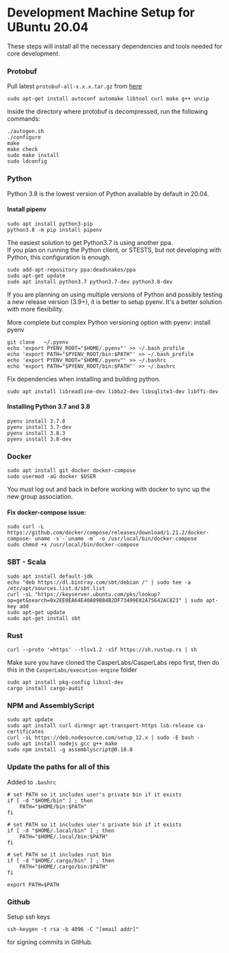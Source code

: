 # Development Machine Setup for UBuntu 20.04

These steps will install all the necessary dependencies and tools needed for core development.  

### Protobuf

Pull latest ```protobuf-all-x.x.x.tar.gz``` from [here](https://github.com/protocolbuffers/protobuf/releases)
```
sudo apt-get install autoconf automake libtool curl make g++ unzip 
```

Inside the directory where protobuf is decompressed, run the following commands:

```
./autogen.sh
./configure
make
make check
sudo make install
sudo ldconfig
```

### Python

Python 3.8 is the lowest version of Python available by default in 20.04.  

#### Install pipenv

```
sudo apt install python3-pip 
python3.8 -m pip install pipenv
```

The easiest solution to get Python3.7 is using another ppa.   
If you plan on running the Python client, or STESTS, but not developing with Python, this configuration is enough.
```
sudo add-apt-repository ppa:deadsnakes/ppa
sudo apt-get update
sudo apt install python3.7 python3.7-dev python3.8-dev
```

If you are planning on using multiple versions of Python and possibly testing a new release version (3.9+), it is better to setup pyenv.
It's a better solution with more flexibility.

More complete but complex Python versioning option with pyenv:
install pyenv

```
git clone   ~/.pyenv
echo 'export PYENV_ROOT="$HOME/.pyenv"' >> ~/.bash_profile
echo 'export PATH="$PYENV_ROOT/bin:$PATH"' >> ~/.bash_profile
echo 'export PYENV_ROOT="$HOME/.pyenv"' >> ~/.bashrc
echo 'export PATH="$PYENV_ROOT/bin:$PATH"' >> ~/.bashrc
```

Fix dependencies when installing and building python.

```
sudo apt install libreadline-dev libbz2-dev libsqlite3-dev libffi-dev
```

#### Installing Python 3.7 and 3.8
```
pyenv install 3.7.8
pyenv install 3.7-dev
pyenv install 3.8.3
pyenv install 3.8-dev
```

### Docker


```
sudo apt install git docker docker-compose
sudo usermod -aG docker $USER
```

You must log out and back in before working with docker to sync up the new group association.

#### Fix docker-compose issue:
```
sudo curl -L https://github.com/docker/compose/releases/download/1.21.2/docker-compose-`uname -s`-`uname -m` -o /usr/local/bin/docker-compose
sudo chmod +x /usr/local/bin/docker-compose
```

### SBT - Scala
```
sudo apt install default-jdk
echo "deb https://dl.bintray.com/sbt/debian /" | sudo tee -a /etc/apt/sources.list.d/sbt.list
curl -sL "https://keyserver.ubuntu.com/pks/lookup?op=get&search=0x2EE0EA64E40A89B84B2DF73499E82A75642AC823" | sudo apt-key add
sudo apt-get update
sudo apt-get install sbt
```

### Rust
```
curl --proto '=https' --tlsv1.2 -sSf https://sh.rustup.rs | sh
```

Make sure you have cloned the CasperLabs/CasperLabs repo first, then do this in the ```CasperLabs/execution-engine``` folder
```
sudo apt install pkg-config libssl-dev
cargo install cargo-audit
```
### NPM and AssemblyScript

```
sudo apt update
sudo apt install curl dirmngr apt-transport-https lsb-release ca-certificates
curl -sL https://deb.nodesource.com/setup_12.x | sudo -E bash -
sudo apt install nodejs gcc g++ make
sudo npm install -g assemblyscript@0.10.0
```


### Update the paths for all of this

Added to ```.bashrc```
```
# set PATH so it includes user's private bin if it exists
if [ -d "$HOME/bin" ] ; then
    PATH="$HOME/bin:$PATH"
fi

# set PATH so it includes user's private bin if it exists
if [ -d "$HOME/.local/bin" ] ; then
    PATH="$HOME/.local/bin:$PATH"
fi

# set PATH so it includes rust bin
if [ -d "$HOME/.cargo/bin" ] ; then
    PATH="$HOME/.cargo/bin:$PATH"
fi

export PATH=$PATH
```

### Github

Setup ssh keys 
```
ssh-keygen -t rsa -b 4096 -C "[email addr]"
```
for signing commits in GitHub.
